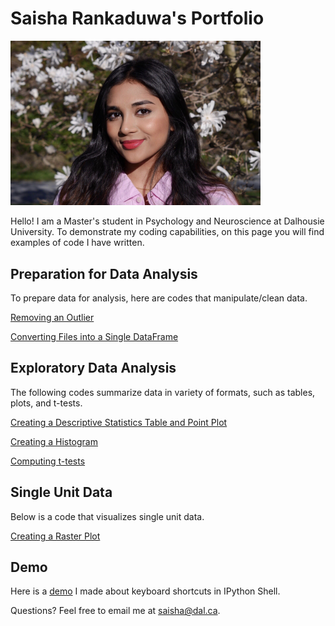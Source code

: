 # Saisha Rankaduwa's Portfolio

<img src="saisha.jpg" alt="saisha" width="400"/>
 <br />

Hello! I am a Master's student in Psychology and Neuroscience at Dalhousie University. To demonstrate my coding capabilities, on this page you will find examples of code I have written.

## Preparation for Data Analysis
To prepare data for analysis, here are codes that manipulate/clean data.

[Removing an Outlier](removing_an_outlier_in_a_list.md)

[Converting Files into a Single DataFrame](converting_files_into_a_single_DataFrame.md)

## Exploratory Data Analysis
The following codes summarize data in variety of formats, such as tables, plots, and t-tests. 

[Creating a Descriptive Statistics Table and Point Plot](descriptive_statistics_table_and_point_plot.md)

[Creating a Histogram](creating_a_histogram.md)

[Computing t-tests](computing_t-tests.md)

## Single Unit Data
Below is a code that visualizes single unit data.

[Creating a Raster Plot](raster_plot.md)

## Demo

Here is a [demo](https://youtu.be/1ovBBDLfGm0) I made about keyboard shortcuts in IPython Shell.

Questions? Feel free to email me at [saisha@dal.ca](mailto:saisha@dal.ca).
